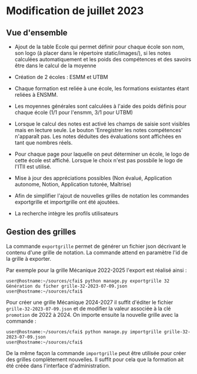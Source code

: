 # Modification de juillet 2023

## Vue d'ensemble

* Ajout de la table Ecole qui permet définir pour chaque école
  son nom, son logo (à placer dans le répertoire static/images/),
  si les notes calculées automatiquement et les poids des
  compétences et des savoirs être dans le calcul de la moyenne

* Création de 2 écoles : ESMM et UTBM

* Chaque formation est reliée à une école, les formations existantes
  étant reliées à ENSMM.

* Les moyennes générales sont calculées à l'aide des poids définis
  pour chaque école (1/1 pour l'ensmm, 3/1 pour UTBM)

* Lorsque le calcul des notes est activé les champs de saisie sont
  visibles mais en lecture seule. Le bouton 'Enregistrer les notes
  compétences' n'apparaît pas. Les notes déduites des évaluations
  sont affichées en tant que nombres réels.

* Pour chaque page pour laquelle on peut déterminer un école, le
  logo de cette école est affiché. Lorsque le choix n'est pas possbile
  le logo de l'ITII est utilisé.

* Mise à jour des appréciations possibles (Non évalué,
  Application autonome, Notion, Application tutorée,
  Maîtrise)

* Afin de simplifier l'ajout de nouvelles grilles de notation les
  commandes exportgrille et importgrille ont été ajoutées.

* La recherche intègre les profils utilisateurs

## Gestion des grilles

La commande `exportgrille` permet de générer un fichier json décrivant
le contenu d'une grille de notation. La commande attend en paramètre l'id
de la grille à exporter.

Par exemple pour la grille Mécanique 2022-2025 l'export est réalisé ainsi :

```
user@hostname:~/sources/cfai$ python manage.py exportgrille 32
Génération du ficher grille-32-2023-07-09.json
user@hostname:~/sources/cfai$
```

Pour créer une grille Mécanique 2024-2027 il suffit d'éditer le fichier
`grille-32-2023-07-09.json` et de modifier la valeur associée à la
clé `promotion` de 2022 à 2024. On importe ensuite la nouvelle grille
avec la commande :

```
user@hostname:~/sources/cfai$ python manage.py importgrille grille-32-2023-07-09.json
user@hostname:~/sources/cfai$
```

De la même façon la commande `importgrille` peut être utilisée pour créer
des grilles complètement nouvelles. Il suffit pour cela que la formation
ait été créée dans l'interface d'administration.
